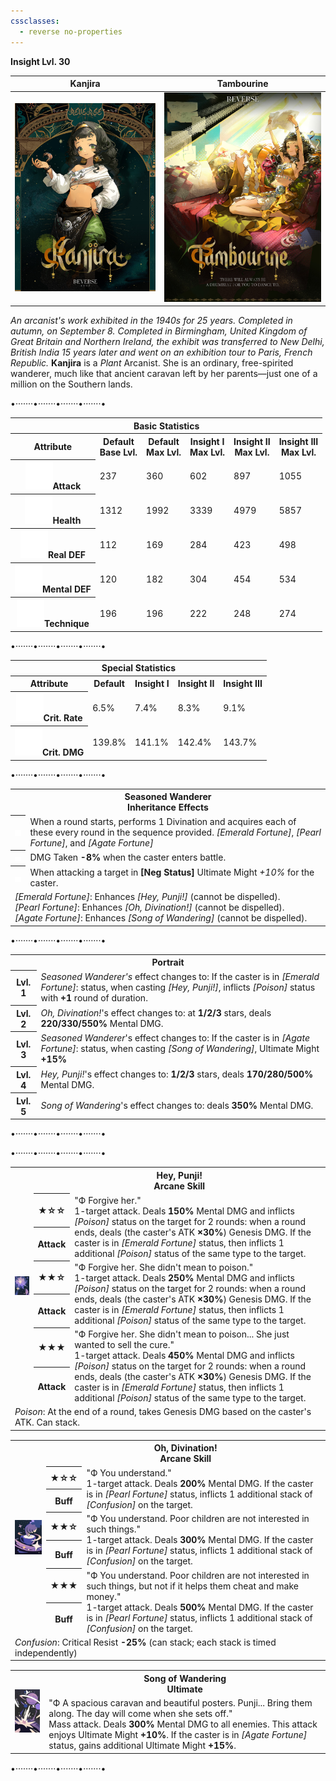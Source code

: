 ```yaml
---
cssclasses:
  - reverse no-properties
---
```

**Insight Lvl. 30**

| Kanjira | Tambourine |
| --- | --- |
| ![](../Images/Characters/Kanjira/Kanjira.webp) | ![](../Images/Characters/Kanjira/Kanjira_Garment1.png) | 
*An arcanist's work exhibited in the 1940s for 25 years. Completed in autumn, on September 8. Completed in Birmingham, United Kingdom of Great Britain and Northern Ireland, the exhibit was transferred to New Delhi, British India 15 years later and went on an exhibition tour to Paris, French Republic.*
**Kanjira**  is a *Plant*  Arcanist. She is an ordinary, free-spirited wanderer, much like that ancient caravan left by her parents—just one of a million on the Southern lands. 

<div class="charts">
<div class="stats">
	<p class="divide">•·······•·······•·······•·······•</p>
	<table>
		<tr><th colspan="6">Basic Statistics</th></tr>
		<tr>
			<th>Attribute</th>
			<th>Default  <br><span>Base Lvl.</span></th>
			<th>Default  <br><span>Max Lvl.</span></th>
			<th>Insight I  <br><span>Max Lvl.</span></th>
			<th>Insight II  <br><span>Max Lvl.</span></th>
			<th>Insight III  <br><span>Max Lvl.</span></th>
		</tr>
		<tr>
			<th><img src="https://raw.githubusercontent.com/lunaria79/Jackalupes-Corner/refs/heads/main/03%20Reverse1999/Images/Attributes/Attack.svg">Attack</th>
			<td>237</td>
			<td>360</td>
			<td>602</td>
			<td>897</td>
      <td>1055</td>
		</tr>
		<tr>
			<th><img src="https://raw.githubusercontent.com/lunaria79/Jackalupes-Corner/refs/heads/main/03%20Reverse1999/Images/Attributes/Health.svg">Health</th>
			<td>1312</td>
			<td>1992</td>
			<td>3339</td>
			<td>4979</td>
      <td>5857</td>
		</tr>
		<tr>
			<th><img src="https://raw.githubusercontent.com/lunaria79/Jackalupes-Corner/refs/heads/main/03%20Reverse1999/Images/Attributes/Real%20DEF.svg">Real DEF</th>
			<td>112</td>
			<td>169</td>
			<td>284</td>
			<td>423</td>
      <td>498</td>
		</tr>
		<tr>
			<th><img src="https://raw.githubusercontent.com/lunaria79/Jackalupes-Corner/refs/heads/main/03%20Reverse1999/Images/Attributes/Mental%20DEF.svg">Mental DEF</th>
			<td>120</td>
			<td>182</td>
			<td>304</td>
			<td>454</td>
      <td>534</td>
		</tr>
		<tr>
			<th><img src="https://raw.githubusercontent.com/lunaria79/Jackalupes-Corner/refs/heads/main/03%20Reverse1999/Images/Attributes/Technique.svg">Technique</th>
			<td>196</td>
			<td>196</td>
			<td>222</td>
			<td>248</td>
      <td>274</td>
		</tr>
	</table>
	<p class="divide">•·······•·······•·······•·······•</p>
	<table>
		<tr><th colspan="5">Special Statistics</th></tr>
		<tr>
			<th>Attribute</th>
      <th>Default</th>
			<th>Insight I</th>
			<th>Insight II </th>
      <th>Insight III </th>
		</tr>
		<tr>
			<th><img src="https://raw.githubusercontent.com/lunaria79/Jackalupes-Corner/refs/heads/main/03%20Reverse1999/Images/Attributes/Crit%20Rate.svg">Crit. Rate</th>
			<td>6.5%</td>
			<td>7.4%</td>
			<td>8.3%</td>
      <td>9.1%</td>
		</tr>
		<tr>
			<th><img src="https://raw.githubusercontent.com/lunaria79/Jackalupes-Corner/refs/heads/main/03%20Reverse1999/Images/Attributes/Crit%20DMG.svg">Crit. DMG</th>
			<td>139.8%</td>
			<td>141.1%</td>
			<td>142.4%</td>
      <td>143.7%</td>
		</tr>
	</table>
	<p class="divide">•·······•·······•·······•·······•</p>
	<table>
	<tr><th colspan="2">Seasoned Wanderer <br><span>Inheritance Effects</span></th></tr>
	<tr>
		<th><img src="https://raw.githubusercontent.com/lunaria79/Jackalupes-Corner/refs/heads/main/03%20Reverse1999/Images/Afflatus/Insight.webp"></th>
		<td>When a round starts, performs 1 Divination and acquires each of these every round in the sequence provided. <i>[Emerald Fortune]</i>, <i>[Pearl Fortune]</i>, and <i>[Agate Fortune]</i> </td>
	</tr>
	<tr>
		<th><img src="https://raw.githubusercontent.com/lunaria79/Jackalupes-Corner/refs/heads/main/03%20Reverse1999/Images/Afflatus/Insight%202.webp"></th>
		<td>DMG Taken <b>-8%</b> when the caster enters battle.</td>
	</tr>
  <tr>
		<th><img src="https://raw.githubusercontent.com/lunaria79/Jackalupes-Corner/refs/heads/main/03%20Reverse1999/Images/Afflatus/Insight%203.webp"></th>
		<td>When attacking a target in <b>[Neg Status]</b> Ultimate Might <i>+10%</i> for the caster.  </td>
	</tr>
  <tr>
		<td colspan="2">
		<i>[Emerald Fortune]</i>: Enhances <i>[Hey, Punji!]</i> (cannot be dispelled).
		<br><i>[Pearl Fortune]</i>: Enhances <i>[Oh, Divination!]</i> (cannot be dispelled).
		<br><i>[Agate Fortune]</i>: Enhances <i>[Song of Wandering]</i> (cannot be dispelled).
		</td>
	</tr>
	</table>
		<p class="divide">•·······•·······•·······•·······•</p>
	<table>
	<tr><th colspan="2">Portrait</th></tr>
	<tr> <th>Lvl. 1</th> <td><i>Seasoned Wanderer's</i> effect changes to: If the caster is in <i>[Emerald Fortune]</i>: status, when casting <i>[Hey, Punji!]</i>, inflicts <i>[Poison]</i> status with <b>+1</b> round of duration.  </td> </tr>
	<tr> <th>Lvl. 2</th> <td><i>Oh, Divination!</i>'s effect changes to: at <b>1/2/3</b> stars, deals <b>220/330/550%</b> Mental DMG.  </td> </tr>
	<tr> <th>Lvl. 3</th> <td> <i> Seasoned Wanderer</i>'s effect changes to: If the caster is in <i>[Agate Fortune]</i>: status, when casting <i>[Song of Wandering]</i>, Ultimate Might <b>+15%</b> </td> </tr>
	<tr> <th>Lvl. 4</th> <td><i>Hey, Punji!</i>'s effect changes to: <b>1/2/3</b> stars, deals <b>170/280/500%</b> Mental DMG. </td> </tr>
	<tr> <th>Lvl. 5</th> <td><i>Song of Wandering</i>'s effect changes to: deals <b>350%</b> Mental DMG. </td> </tr>
	</table>
	<p class="divide">•·······•·······•·······•·······•</p>
</div>
<div class="attacks">
	<p class="divide">•·······•·······•·······•·······•</p>
	<table style="margin-bottom: 15px;">
		<tr><th rowspan="7"><img src="https://raw.githubusercontent.com/lunaria79/Jackalupes-Corner/refs/heads/main/03%20Reverse1999/Images/Characters/Kanjira/Kanjira_Skill_Card_1-1.webp"></th>
		<th colspan="3">Hey, Punji! <br> <span>Arcane Skill</span> </th>
		</tr>
		<tr>
			<th><b>★</b>☆☆</th>
			<td rowspan="2"> <span>"Ф Forgive her."</span>
			<br> 1-target attack. Deals <b>150%</b> Mental DMG and inflicts <i>[Poison]</i> status on the target for 2 rounds: when a round ends, deals (the caster's ATK <b>×30%</b>) Genesis DMG. If the caster is in <i>[Emerald Fortune]</i> status, then inflicts 1 additional <i>[Poison]</i> status of the same type to the target.  </td>
		</tr>
		<tr><th>Attack</th></tr>
		<tr>
			<th><b>★★</b>☆</th>
			<td rowspan="2"> <span> "Ф Forgive her. She didn't mean to poison."</span>
			<br> 1-target attack. Deals <b>250%</b> Mental DMG and inflicts <i>[Poison]</i> status on the target for 2 rounds: when a round ends, deals (the caster's ATK <b>×30%</b>) Genesis DMG. If the caster is in <i>[Emerald Fortune]</i> status, then inflicts 1 additional <i>[Poison]</i> status of the same type to the target.  </td>
		</tr>
		<tr><th>Attack</th></tr>
		<tr>
			<th><b>★★★</b></th>
			<td rowspan="2"> <span>"Ф Forgive her. She didn't mean to poison... She just wanted to sell the cure."</span>
			<br> 1-target attack. Deals <b>450%</b> Mental DMG and inflicts <i>[Poison]</i> status on the target for 2 rounds: when a round ends, deals (the caster's ATK <b>×30%</b>) Genesis DMG. If the caster is in <i>[Emerald Fortune]</i> status, then inflicts 1 additional <i>[Poison]</i> status of the same type to the target.  </td>
		</tr>
		<tr><th>Attack</th></tr>
		<tr><td colspan="3"> <i>Poison</i>: At the end of a round, takes Genesis DMG based on the caster's ATK. Can stack. </td></tr>
	</table>
	<table style="margin-bottom: 15px;">
		<tr><th rowspan="7"><img src="https://raw.githubusercontent.com/lunaria79/Jackalupes-Corner/refs/heads/main/03%20Reverse1999/Images/Characters/Kanjira/Kanjira_Skill_Card_2.webp"></th>
		<th colspan="3"> Oh, Divination! <br> <span>Arcane Skill</span> </th>
		</tr>
		<tr>
			<th><b>★</b>☆☆</th>
			<td rowspan="2"> <span> "Ф You understand." </span>
			<br> 1-target attack. Deals <b>200%</b> Mental DMG. If the caster is in <i>[Pearl Fortune]</i> status, inflicts 1 additional stack of <i>[Confusion]</i> on the target. </td>
		</tr>
		<tr><th>Buff</th></tr>
		<tr>
			<th><b>★★</b>☆</th>
			<td rowspan="2"> <span>"Ф You understand. Poor children are not interested in such things."</span>
			<br> 1-target attack. Deals <b>300%</b> Mental DMG. If the caster is in <i>[Pearl Fortune]</i> status, inflicts 1 additional stack of <i>[Confusion]</i> on the target. </td>
		</tr>
		<tr><th>Buff</th></tr>
		<tr>
			<th><b>★★★</b></th>
      <td rowspan="2"> <span> "Ф You understand. Poor children are not interested in such things, but not if it helps them cheat and make money." </span>
			<br> 1-target attack. Deals <b>500%</b> Mental DMG. If the caster is in <i>[Pearl Fortune]</i> status, inflicts 1 additional stack of <i>[Confusion]</i> on the target. </td>
		</tr>
		<tr><th>Buff</th></tr>
		<tr><td colspan="3"> <i>Confusion</i>: Critical Resist <b>-25%</b> (can stack; each stack is timed independently) </td></tr>
	</table>
	<table style="margin-bottom: 15px;">
		<tr><th rowspan="3"><img src="https://raw.githubusercontent.com/lunaria79/Jackalupes-Corner/refs/heads/main/03%20Reverse1999/Images/Characters/Kanjira/Kanjira_Ultimate_Card.webp"></th>
		<th colspan="2"> Song of Wandering <br> <span>Ultimate</span> </th>
		</tr>
		<tr>
			<td> <span> "Ф A spacious caravan and beautiful posters. Punji... Bring them along. The day will come when she sets off." </span>
			<br> Mass attack. Deals <b>300%</b> Mental DMG to all enemies. This attack enjoys Ultimate Might <b>+10%</b>. If the caster is in <i>[Agate Fortune]</i> status, gains additional Ultimate Might <b>+15%</b>.  </td>
		</tr>
	</table>
	<p class="divide">•·······•·······•·······•·······•</p>
</div>
</div>